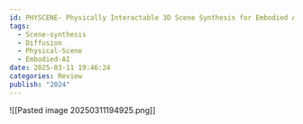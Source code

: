 ```yaml
---
id: PHYSCENE- Physically Interactable 3D Scene Synthesis for Embodied AI
tags:
  - Scene-synthesis
  - Diffusion
  - Physical-Scene
  - Embodied-AI
date: 2025-03-11 19:46:24
categories: Review
publish: "2024"
---
```

![[Pasted image 20250311194925.png]]
